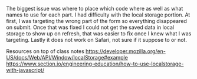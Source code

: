 The biggest issue was where to place which code where as well as what names to use for each part. I had difficulty with the local storage portion. At first, I was targeting the wrong part of the form so everything disappeared on submit. Once that was fixed I could not get the saved data in local storage to show up on refresh, that was easier to fix once I knew what I was targeting. Lastly it does not work on Safari, not sure if it suppose to or not. 

Resources on top of class notes
https://developer.mozilla.org/en-US/docs/Web/API/Window/localStorage#example
https://www.section.io/engineering-education/how-to-use-localstorage-with-javascript/
